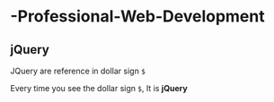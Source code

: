 # -Professional-Web-Development
## jQuery
JQuery are reference in dollar sign `$`

Every time you see the dollar sign `$`, It is **jQuery**